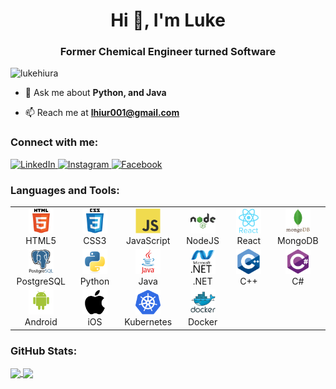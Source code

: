 <h1 align="center">Hi 👋, I'm Luke</h1>

<h3 align="center">Former Chemical Engineer turned Software </h3>
<p align="left"> <img src="https://komarev.com/ghpvc/?username=lukehiura" alt="lukehiura"/> </p>

- 💬 Ask me about **Python, and Java**

- 📫 Reach me at **lhiur001@gmail.com**

<h3 align="left">Connect with me:</h3>
<p align="left">
  <a href="https://linkedin.com/in/lukehiura" target="_blank">
    <img src="https://img.shields.io/badge/LinkedIn-0077B5?style=for-the-badge&logo=linkedin&logoColor=white" alt="LinkedIn" height="30" />
  </a>
  <a href="https://instagram.com/l3wk.h" target="_blank">
    <img src="https://img.shields.io/badge/Instagram-E4405F?style=for-the-badge&logo=instagram&logoColor=white" alt="Instagram" height="30" />
  </a>
  <a href="https://facebook.com/luke.hiura" target="_blank">
    <img src="https://img.shields.io/badge/Facebook-1877F2?style=for-the-badge&logo=facebook&logoColor=white" alt="Facebook" height="30" />
  </a>
</p>

<h3 align="left">Languages and Tools:</h3>
<table>
  <tr>
    <td align="center" width="96">
      <a href="https://www.w3.org/html/" target="_blank">
        <img src="https://raw.githubusercontent.com/devicons/devicon/master/icons/html5/html5-original-wordmark.svg" alt="html5" width="40" height="40"/>
      </a>
      <br>HTML5
    </td>
    <td align="center" width="96">
      <a href="https://www.w3schools.com/css/" target="_blank">
        <img src="https://raw.githubusercontent.com/devicons/devicon/master/icons/css3/css3-original-wordmark.svg" alt="css3" width="40" height="40"/>
      </a>
      <br>CSS3
    </td>
    <td align="center" width="96">
      <a href="https://developer.mozilla.org/en-US/docs/Web/JavaScript" target="_blank">
        <img src="https://raw.githubusercontent.com/devicons/devicon/master/icons/javascript/javascript-original.svg" alt="javascript" width="40" height="40"/>
      </a>
      <br>JavaScript
    </td>
    <td align="center" width="96">
      <a href="https://nodejs.org" target="_blank">
        <img src="https://raw.githubusercontent.com/devicons/devicon/master/icons/nodejs/nodejs-original-wordmark.svg" alt="nodejs" width="40" height="40"/>
      </a>
      <br>NodeJS
    </td>
    <td align="center" width="96">
      <a href="https://reactjs.org/" target="_blank">
        <img src="https://raw.githubusercontent.com/devicons/devicon/master/icons/react/react-original-wordmark.svg" alt="react" width="40" height="40"/>
      </a>
      <br>React
    </td>
    <td align="center" width="96">
      <a href="https://www.mongodb.com/" target="_blank">
        <img src="https://raw.githubusercontent.com/devicons/devicon/master/icons/mongodb/mongodb-original-wordmark.svg" alt="mongodb" width="40" height="40"/>
      </a>
      <br>MongoDB
    </td>
  </tr>
  <tr>
    <td align="center" width="96">
      <a href="https://www.postgresql.org" target="_blank">
        <img src="https://raw.githubusercontent.com/devicons/devicon/master/icons/postgresql/postgresql-original-wordmark.svg" alt="postgresql" width="40" height="40"/>
      </a>
      <br>PostgreSQL
    </td>
    <td align="center" width="96">
      <a href="https://www.python.org" target="_blank">
        <img src="https://raw.githubusercontent.com/devicons/devicon/master/icons/python/python-original.svg" alt="python" width="40" height="40"/>
      </a>
      <br>Python
    </td>
    <td align="center" width="96">
      <a href="https://www.java.com" target="_blank">
        <img src="https://raw.githubusercontent.com/devicons/devicon/master/icons/java/java-original-wordmark.svg" alt="java" width="40" height="40"/>
      </a>
      <br>Java
    </td>
    <td align="center" width="96">
      <a href="https://dotnet.microsoft.com/" target="_blank">
        <img src="https://raw.githubusercontent.com/devicons/devicon/master/icons/dot-net/dot-net-original-wordmark.svg" alt=".net" width="40" height="40"/>
      </a>
      <br>.NET
    </td>
    <td align="center" width="96">
      <a href="https://www.cplusplus.com/" target="_blank">
        <img src="https://raw.githubusercontent.com/devicons/devicon/master/icons/cplusplus/cplusplus-original.svg" alt="cplusplus" width="40" height="40"/>
      </a>
      <br>C++
    </td>
    <td align="center" width="96">
      <a href="https://www.cprogramming.com/" target="_blank">
        <img src="https://raw.githubusercontent.com/devicons/devicon/master/icons/csharp/csharp-original.svg" alt="csharp" width="40" height="40"/>
      </a>
      <br>C#
    </td>
  </tr>
  <tr>
    <td align="center" width="96">
      <a href="https://developer.android.com/" target="_blank">
        <img src="https://raw.githubusercontent.com/devicons/devicon/master/icons/android/android-original-wordmark.svg" alt="android" width="40" height="40"/>
      </a>
      <br>Android
    </td>
    <td align="center" width="96">
      <a href="https://developer.apple.com/" target="_blank">
        <img src="https://raw.githubusercontent.com/devicons/devicon/master/icons/apple/apple-original.svg" alt="ios" width="40" height="40"/>
      </a>
      <br>iOS
    </td>
    <td align="center" width="96">
      <a href="https://kubernetes.io/" target="_blank">
        <img src="https://raw.githubusercontent.com/devicons/devicon/master/icons/kubernetes/kubernetes-plain.svg" alt="kubernetes" width="40" height="40"/>
      </a>
      <br>Kubernetes
    </td>
    <td align="center" width="96">
      <a href="https://www.docker.com/" target="_blank">
        <img src="https://raw.githubusercontent.com/devicons/devicon/master/icons/docker/docker-original-wordmark.svg" alt="docker" width="40" height="40"/>
      </a>
      <br>Docker
    </td>
  </tr>
</table>

<h3 align="left">GitHub Stats:</h3>
<p align="left">
  <a href="https://github.com/lukehiura">
    <img height=200 align="center" src="https://github-readme-stats.vercel.app/api?username=lukehiura&show_icons=true&theme=radical"/>
  </a>
  <a href="https://github.com/lukehiura">
    <img height=200 align="center" src="https://github-readme-stats.vercel.app/api/top-langs?username=lukehiura&layout=compact&langs_count=8&card_width=320"/>
  </a>
</p>
